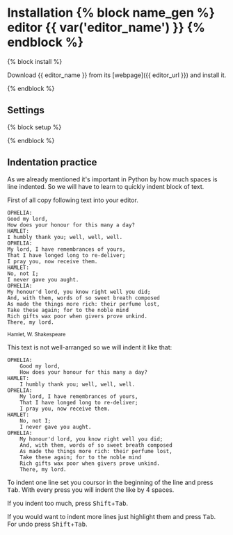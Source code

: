 # Installation {% block name_gen %} editor {{ var('editor_name') }} {% endblock %}


{% block install %}

Download {{ editor_name }}
from its [webpage]({{ editor_url }})
and install it.

{% endblock %}

## Settings

{% block setup %}


{% endblock %}


## Indentation practice

As we already mentioned it's important in Python by how much spaces
is line indented. So we will have to learn to quickly indent block
of text.

First of all copy following text into your editor.


```
OPHELIA:
Good my lord,
How does your honour for this many a day?
HAMLET:
I humbly thank you; well, well, well.
OPHELIA:
My lord, I have remembrances of yours,
That I have longed long to re-deliver;
I pray you, now receive them.
HAMLET:
No, not I;
I never gave you aught.
OPHELIA:
My honour'd lord, you know right well you did;
And, with them, words of so sweet breath composed
As made the things more rich: their perfume lost,
Take these again; for to the noble mind
Rich gifts wax poor when givers prove unkind.
There, my lord.
```

<small>Hamlet, W. Shakespeare</small>


This text is not well-arranged so we will indent it like that:

```
OPHELIA:
    Good my lord,
    How does your honour for this many a day?
HAMLET:
    I humbly thank you; well, well, well.
OPHELIA:
    My lord, I have remembrances of yours,
    That I have longed long to re-deliver;
    I pray you, now receive them.
HAMLET:
    No, not I;
    I never gave you aught.
OPHELIA:
    My honour'd lord, you know right well you did;
    And, with them, words of so sweet breath composed
    As made the things more rich: their perfume lost,
    Take these again; for to the noble mind
    Rich gifts wax poor when givers prove unkind.
    There, my lord.
```

To indent one line set you coursor in the beginning of the line
and press <kbd>Tab</kbd>.
With every press you will indent the like by 4 spaces.

If you indent too much, press <kbd>Shift</kbd>+<kbd>Tab</kbd>.

If you would want to indent more lines just highlight them and
press <kbd>Tab</kbd>.
For undo press <kbd>Shift</kbd>+<kbd>Tab</kbd>.


